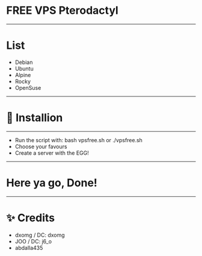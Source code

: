 # FREE VPS Pterodactyl
---------------------
# List
- Debian
- Ubuntu
- Alpine
- Rocky
- OpenSuse
---------------------
# 🔶 Installion
---------------------
- Run the script with: bash vpsfree.sh or ./vpsfree.sh
- Choose your favours
- Create a server with the EGG!
---------------------
# Here ya go, Done! 
---------------------
# ✨ Credits
- dxomg / DC: dxomg
- JOO / DC: j6_o
- abdalla435

